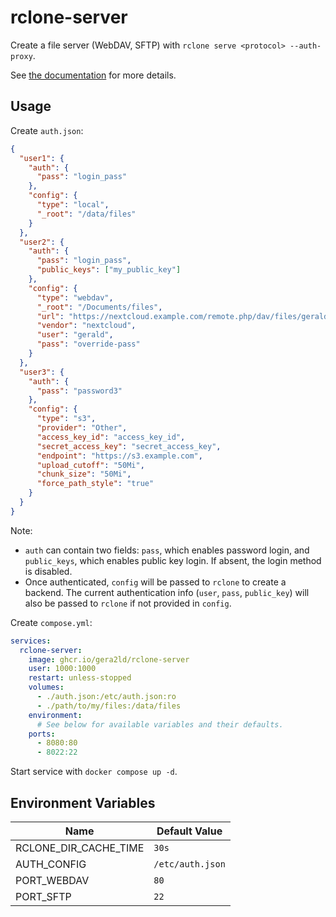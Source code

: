 # rclone-server

Create a file server (WebDAV, SFTP) with `rclone serve <protocol> --auth-proxy`.

See [the documentation](https://rclone.org/commands/rclone_serve/) for more details.

## Usage

Create `auth.json`:

```json
{
  "user1": {
    "auth": {
      "pass": "login_pass"
    },
    "config": {
      "type": "local",
      "_root": "/data/files"
    }
  },
  "user2": {
    "auth": {
      "pass": "login_pass",
      "public_keys": ["my_public_key"]
    },
    "config": {
      "type": "webdav",
      "_root": "/Documents/files",
      "url": "https://nextcloud.example.com/remote.php/dav/files/gerald/",
      "vendor": "nextcloud",
      "user": "gerald",
      "pass": "override-pass"
    }
  },
  "user3": {
    "auth": {
      "pass": "password3"
    },
    "config": {
      "type": "s3",
      "provider": "Other",
      "access_key_id": "access_key_id",
      "secret_access_key": "secret_access_key",
      "endpoint": "https://s3.example.com",
      "upload_cutoff": "50Mi",
      "chunk_size": "50Mi",
      "force_path_style": "true"
    }
  }
}
```

Note:

- `auth` can contain two fields: `pass`, which enables password login, and `public_keys`, which enables public key login. If absent, the login method is disabled.
- Once authenticated, `config` will be passed to `rclone` to create a backend. The current authentication info (`user`, `pass`, `public_key`) will also be passed to `rclone` if not provided in `config`.

Create `compose.yml`:

```yaml
services:
  rclone-server:
    image: ghcr.io/gera2ld/rclone-server
    user: 1000:1000
    restart: unless-stopped
    volumes:
      - ./auth.json:/etc/auth.json:ro
      - ./path/to/my/files:/data/files
    environment:
      # See below for available variables and their defaults.
    ports:
      - 8080:80
      - 8022:22
```

Start service with `docker compose up -d`.

## Environment Variables

| Name                  | Default Value    |
| --------------------- | ---------------- |
| RCLONE_DIR_CACHE_TIME | `30s`            |
| AUTH_CONFIG           | `/etc/auth.json` |
| PORT_WEBDAV           | `80`             |
| PORT_SFTP             | `22`             |
